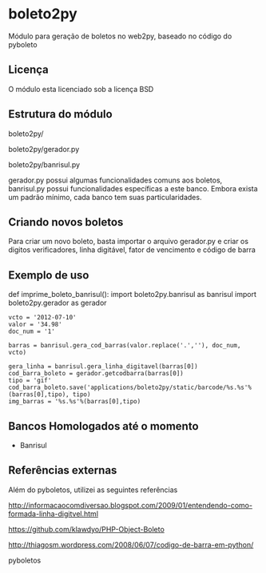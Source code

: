 boleto2py
=============

Módulo para geração de boletos no web2py, baseado no código do pyboleto

Licença
-------
O módulo esta licenciado sob a licença BSD


Estrutura do módulo
-------------------

boleto2py/

boleto2py/gerador.py

boleto2py/banrisul.py

gerador.py possui algumas funcionalidades comuns aos boletos, banrisul.py possui funcionalidades específicas
a este banco. Embora exista um padrão mínimo, cada banco tem suas particularidades.

Criando novos boletos
---------------------
Para criar um novo boleto, basta importar o arquivo gerador.py e criar os digitos verificadores, linha digitável, fator de vencimento e código de barra


Exemplo de uso
---------
def imprime_boleto_banrisul():
    import boleto2py.banrisul as banrisul
    import boleto2py.gerador as gerador

    vcto = '2012-07-10'
    valor = '34.98'
    doc_num = '1'
    
    barras = banrisul.gera_cod_barras(valor.replace('.',''), doc_num, vcto)

    gera_linha = banrisul.gera_linha_digitavel(barras[0])
    cod_barra_boleto = gerador.getcodbarra(barras[0])
    tipo = 'gif'
    cod_barra_boleto.save('applications/boleto2py/static/barcode/%s.%s'%(barras[0],tipo), tipo)
    img_barras = '%s.%s'%(barras[0],tipo)


Bancos Homologados até o momento
--------------------------------
- Banrisul

Referências externas
--------------------

Além do pyboletos, utilizei as seguintes referências

http://informacaocomdiversao.blogspot.com/2009/01/entendendo-como-formada-linha-digitvel.html

https://github.com/klawdyo/PHP-Object-Boleto

http://thiagosm.wordpress.com/2008/06/07/codigo-de-barra-em-python/

pyboletos

